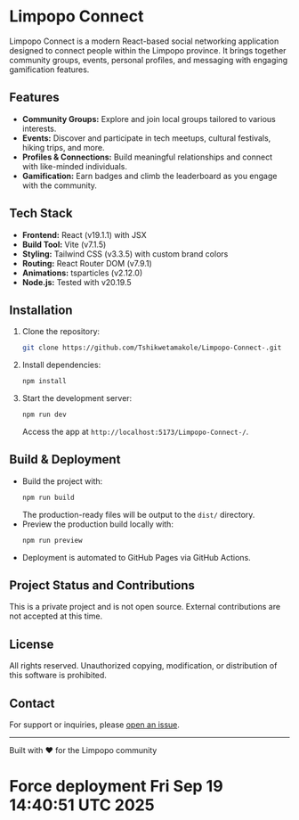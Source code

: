 # Limpopo Connect

Limpopo Connect is a modern React-based social networking application designed to connect people within the Limpopo province. It brings together community groups, events, personal profiles, and messaging with engaging gamification features.

## Features
- **Community Groups:** Explore and join local groups tailored to various interests.
- **Events:** Discover and participate in tech meetups, cultural festivals, hiking trips, and more.
- **Profiles & Connections:** Build meaningful relationships and connect with like-minded individuals.
- **Gamification:** Earn badges and climb the leaderboard as you engage with the community.

## Tech Stack
- **Frontend:** React (v19.1.1) with JSX
- **Build Tool:** Vite (v7.1.5)
- **Styling:** Tailwind CSS (v3.3.5) with custom brand colors
- **Routing:** React Router DOM (v7.9.1)
- **Animations:** tsparticles (v2.12.0)
- **Node.js:** Tested with v20.19.5

## Installation
1. Clone the repository:
   ```bash
   git clone https://github.com/Tshikwetamakole/Limpopo-Connect-.git
   ```
2. Install dependencies:
   ```bash
   npm install
   ```
3. Start the development server:
   ```bash
   npm run dev
   ```
   Access the app at `http://localhost:5173/Limpopo-Connect-/`.

## Build & Deployment
- Build the project with:
  ```bash
  npm run build
  ```
  The production-ready files will be output to the `dist/` directory.
- Preview the production build locally with:
  ```bash
  npm run preview
  ```
- Deployment is automated to GitHub Pages via GitHub Actions.

## Project Status and Contributions

This is a private project and is not open source. External contributions are not accepted at this time.

## License

All rights reserved. Unauthorized copying, modification, or distribution of this software is prohibited.

## Contact

For support or inquiries, please [open an issue](https://github.com/Tshikwetamakole/Limpopo-Connect-/issues).

---

Built with ❤️ for the Limpopo community
# Force deployment Fri Sep 19 14:40:51 UTC 2025
